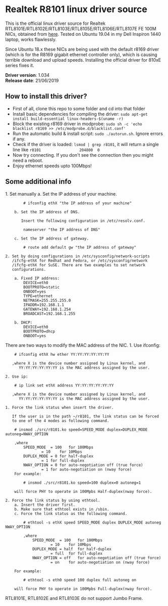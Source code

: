 # Realtek R8101 linux driver source

This is the official linux driver source for Realtek RTL8101E/RTL8102E/RTL8103E/RTL8105E/RTL8106E/RTL8107E FE 100M NICs, obtained from [here](https://www.realtek.com/en/component/zoo/category/network-interface-controllers-10-100-1000m-gigabit-ethernet-pci-express-software). Tested on Ubuntu 19.04 in my Dell Inspiron 1440 laptop, works flawlessly.

Since Ubuntu 18.x these NICs are being used with the default r8169 driver (which is for the R8169 gigabit ethernet controller only), which is causing terrible download and upload speeds. Installing the official driver for 810xE series fixes it.

**Driver version**: 1.034  
**Release date**: 21/06/2019

How to install this driver?
----
* First of all, clone this repo to some folder and cd into that folder
* Install basic dependencies for compiling the driver: `sudo apt-get install build-essential linux-headers-$(uname -r)`
* Block the existing r8169 driver in modprobe: `sudo sh -c 'echo blacklist r8169 >> /etc/modprobe.d/blacklist.conf'`
* Run the automatic build & install script: `sudo ./autorun.sh`. Ignore errors if any.
* Check if the driver is loaded: `lsmod | grep r8101`, it will return a single line like `r8101                 204800  0`
* Now try connecting. If you don't see the connection then you might need a reboot.
* Enjoy ethernet speeds upto 100Mbps!


Some additional info
----

<Set the network related information>
	1. Set manually
		a. Set the IP address of your machine.

			# ifconfig ethX "the IP address of your machine"

		b. Set the IP address of DNS.

		   Insert the following configuration in /etc/resolv.conf.

			nameserver "the IP address of DNS"

		c. Set the IP address of gateway.

			# route add default gw "the IP address of gateway"

	2. Set by doing configurations in /etc/sysconfig/network-scripts
	   /ifcfg-ethX for Redhat and Fedora, or /etc/sysconfig/network
	   /ifcfg-ethX for SuSE. There are two examples to set network
	   configurations.

		a. Fixed IP address:
			DEVICE=eth0
			BOOTPROTO=static
			ONBOOT=yes
			TYPE=ethernet
			NETMASK=255.255.255.0
			IPADDR=192.168.1.1
			GATEWAY=192.168.1.254
			BROADCAST=192.168.1.255

		b. DHCP:
			DEVICE=eth0
			BOOTPROTO=dhcp
			ONBOOT=yes

<Modify the MAC address>
	There are two ways to modify the MAC address of the NIC.
	1. Use ifconfig:

		# ifconfig ethX hw ether YY:YY:YY:YY:YY:YY

	   ,where X is the device number assigned by Linux kernel, and
		  YY:YY:YY:YY:YY:YY is the MAC address assigned by the user.

	2. Use ip:

		# ip link set ethX address YY:YY:YY:YY:YY:YY

	   ,where X is the device number assigned by Linux kernel, and
		  YY:YY:YY:YY:YY:YY is the MAC address assigned by the user.

<Force Link Status>

	1. Force the link status when insert the driver.

	   If the user is in the path ~/r8101, the link status can be forced
	   to one of the 4 modes as following command.

		# insmod ./src/r8101.ko speed=SPEED_MODE duplex=DUPLEX_MODE autoneg=NWAY_OPTION

		,where
			SPEED_MODE	= 100	for 100Mbps
					= 10	for 10Mbps
			DUPLEX_MODE	= 0	for half-duplex
					= 1	for full-duplex
			NWAY_OPTION	= 0	for auto-negotiation off (true force)
					= 1	for auto-negotiation on (nway force)
		For example:

			# insmod ./src/r8101.ko speed=100 duplex=0 autoneg=1

		will force PHY to operate in 100Mpbs Half-duplex(nway force).

	2. Force the link status by using ethtool.
		a. Insert the driver first.
		b. Make sure that ethtool exists in /sbin.
		c. Force the link status as the following command.

			# ethtool -s ethX speed SPEED_MODE duplex DUPLEX_MODE autoneg NWAY_OPTION

			,where
				SPEED_MODE	= 100	for 100Mbps
						= 10	for 10Mbps
				DUPLEX_MODE	= half	for half-duplex
						= full	for full-duplex
				NWAY_OPTION	= off	for auto-negotiation off (true force)
						= on	for auto-negotiation on (nway force)

		For example:

			# ethtool -s eth0 speed 100 duplex full autoneg on

		will force PHY to operate in 100Mpbs Full-duplex(nway force).

<Jumbo Frame>
	RTL8101E, RTL8102E and RTL8103E do not support Jumbo Frame.
